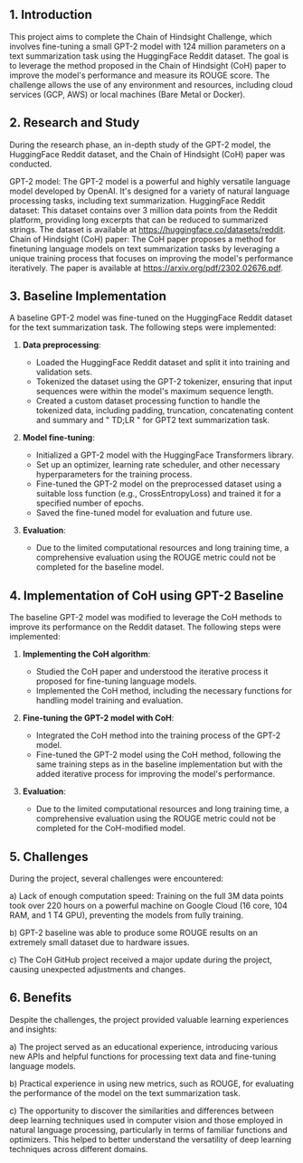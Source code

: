 ## 1. Introduction

This project aims to complete the Chain of Hindsight Challenge, which involves fine-tuning a small GPT-2 model with 124 million parameters on a text summarization task using the HuggingFace Reddit dataset. The goal is to leverage the method proposed in the Chain of Hindsight (CoH) paper to improve the model's performance and measure its ROUGE score. The challenge allows the use of any environment and resources, including cloud services (GCP, AWS) or local machines (Bare Metal or Docker).

## 2. Research and Study

During the research phase, an in-depth study of the GPT-2 model, the HuggingFace Reddit dataset, and the Chain of Hindsight (CoH) paper was conducted.

GPT-2 model: The GPT-2 model is a powerful and highly versatile language model developed by OpenAI. It's designed for a variety of natural language processing tasks, including text summarization.
HuggingFace Reddit dataset: This dataset contains over 3 million data points from the Reddit platform, providing long excerpts that can be reduced to summarized strings. The dataset is available at https://huggingface.co/datasets/reddit.
Chain of Hindsight (CoH) paper: The CoH paper proposes a method for finetuning language models on text summarization tasks by leveraging a unique training process that focuses on improving the model's performance iteratively. The paper is available at https://arxiv.org/pdf/2302.02676.pdf.

## 3. Baseline Implementation

A baseline GPT-2 model was fine-tuned on the HuggingFace Reddit dataset for the text summarization task. The following steps were implemented:

1. **Data preprocessing**:
   - Loaded the HuggingFace Reddit dataset and split it into training and validation sets.
   - Tokenized the dataset using the GPT-2 tokenizer, ensuring that input sequences were within the model's maximum sequence length.
   - Created a custom dataset processing function to handle the tokenized data, including padding, truncation, concatenating content and summary and " TD;LR " for GPT2 text summarization task.

2. **Model fine-tuning**:
   - Initialized a GPT-2 model with the HuggingFace Transformers library.
   - Set up an optimizer, learning rate scheduler, and other necessary hyperparameters for the training process.
   - Fine-tuned the GPT-2 model on the preprocessed dataset using a suitable loss function (e.g., CrossEntropyLoss) and trained it for a specified number of epochs.
   - Saved the fine-tuned model for evaluation and future use.

3. **Evaluation**:
   - Due to the limited computational resources and long training time, a comprehensive evaluation using the ROUGE metric could not be completed for the baseline model.

## 4. Implementation of CoH using GPT-2 Baseline

The baseline GPT-2 model was modified to leverage the CoH methods to improve its performance on the Reddit dataset. The following steps were implemented:

1. **Implementing the CoH algorithm**:
   - Studied the CoH paper and understood the iterative process it proposed for fine-tuning language models.
   - Implemented the CoH method, including the necessary functions for handling model training and evaluation.

2. **Fine-tuning the GPT-2 model with CoH**:
   - Integrated the CoH method into the training process of the GPT-2 model.
   - Fine-tuned the GPT-2 model using the CoH method, following the same training steps as in the baseline implementation but with the added iterative process for improving the model's performance.

3. **Evaluation**:
   - Due to the limited computational resources and long training time, a comprehensive evaluation using the ROUGE metric could not be completed for the CoH-modified model.


## 5. Challenges

During the project, several challenges were encountered:

a) Lack of enough computation speed: Training on the full 3M data points took over 220 hours on a powerful machine on Google Cloud (16 core, 104 RAM, and 1 T4 GPU), preventing the models from fully training.

b) GPT-2 baseline was able to produce some ROUGE results on an extremely small dataset due to hardware issues.

c) The CoH GitHub project received a major update during the project, causing unexpected adjustments and changes.

## 6. Benefits

Despite the challenges, the project provided valuable learning experiences and insights:

a) The project served as an educational experience, introducing various new APIs and helpful functions for processing text data and fine-tuning language models.

b) Practical experience in using new metrics, such as ROUGE, for evaluating the performance of the model on the text summarization task.

c) The opportunity to discover the similarities and differences between deep learning techniques used in computer vision and those employed in natural language processing, particularly in terms of familiar functions and optimizers. This helped to better understand the versatility of deep learning techniques across different domains.
